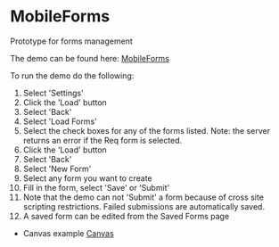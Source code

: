 MobileForms
===========

Prototype for forms management

The demo can be found here: [MobileForms](http://tombaker1.github.io/MobileForms/)

To run the demo do the following:<br>
1. Select 'Settings'<br>
2. Click the 'Load' button<br>
3. Select 'Back'<br>
4. Select 'Load Forms'<br>
5. Select the check boxes for any of the forms listed.  Note: the server returns an error if the Req form is selected.<br>
6. Click the 'Load' button<br>
7. Select 'Back'<br>
8. Select 'New Form'<br>
9. Select any form you want to create<br>
10. Fill in the form, select 'Save' or 'Submit'<br>
11. Note that the demo can not 'Submit' a form because of cross site scripting restrictions.  Failed submissions are automatically saved.<br>
12. A saved form can be edited from the Saved Forms page

* Canvas example
[Canvas](https://tombaker1.github.io/examples/canvas.html)

